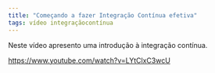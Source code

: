 ```yaml
---
title: "Começando a fazer Integração Contínua efetiva"
tags: vídeo integraçãocontínua
---
```


Neste vídeo apresento uma introdução à integração contínua.

https://www.youtube.com/watch?v=LYtClxC3wcU
